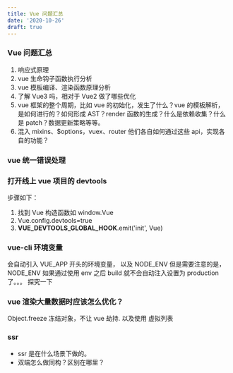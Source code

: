 ```yaml
---
title: Vue 问题汇总
date: '2020-10-26'
draft: true
---
```


### Vue 问题汇总

1. 响应式原理
2. vue 生命钩子函数执行分析
3. vue 模板编译、渲染函数原理分析
4. 了解 Vue3 吗，相对于 Vue2 做了哪些优化
5. vue 框架的整个周期，比如 vue 的初始化，发生了什么？vue 的模板解析，是如何进行的？如何形成 AST？render 函数的生成？什么是依赖收集？什么是 patch？数据更新策略等等。
6. 混入 mixins、\$options，vuex、router 他们各自如何通过这些 api，实现各自的功能？

### vue 统一错误处理

### 打开线上 vue 项目的 devtools

步骤如下：

1. 找到 Vue 构造函数如 window.Vue
2. Vue.config.devtools=true
3. **VUE_DEVTOOLS_GLOBAL_HOOK**.emit('init', Vue)

### vue-cli 环境变量

会自动引入 VUE_APP 开头的环境变量， 以及 NODE_ENV 但是需要注意的是，NODE_ENV 如果通过使用 env 之后 build 就不会自动注入设置为 production 了。。。 探究一下

### vue 渲染大量数据时应该怎么优化？

Object.freeze 冻结对象，不让 vue 劫持. 以及使用 虚拟列表

### ssr

- ssr 是在什么场景下做的。
- 双端怎么做同构？区别在哪里？
